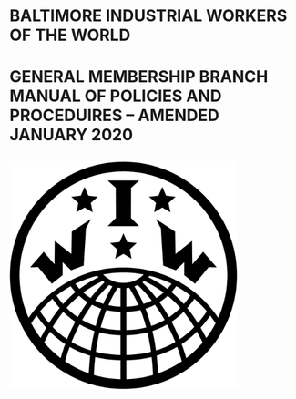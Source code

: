 # BALTIMORE INDUSTRIAL WORKERS OF THE WORLD

# GENERAL MEMBERSHIP BRANCH MANUAL OF POLICIES AND PROCEDUIRES – AMENDED JANUARY 2020

## <img src="/Resources/Images/logo_black.jpg" align="middle" height="400">

